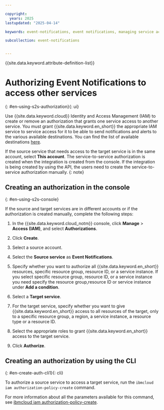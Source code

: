 ```yaml
---

copyright:
  years: 2025
lastupdated: "2025-04-14"

keywords: event-notifications, event notifications, managing service access, iam, account, authorizations, s2s

subcollection: event-notifications


---
```


{{site.data.keyword.attribute-definition-list}}


# Authorizing Event Notifications to access other services
{: #en-using-s2s-authorization}{: ui}

Use {{site.data.keyword.cloud}} Identity and Access Management (IAM) to create or remove an authorization that grants one service access to another service. You must grant {{site.data.keyword.en_short}} the appropriate IAM service to service access for it to be able to send notifications and alerts to the various available destinations. You can find the list of available destinations [here](/docs/event-notifications?topic=event-notifications-en-destination).

If the source service that needs access to the target service is in the same account, select **This account**. The service-to-service authorization is created when the integration is created from the console. If the integration is being created by using the API, the users need to create the service-to-service authorization manually.
{: note}

## Creating an authorization in the console
{: #en-using-s2s-console}

If the source and target services are in different accounts or if the authorization is created manually, complete the following steps: 

1. In the {{site.data.keyword.cloud_notm}} console, click **Manage** > **Access (IAM)**, and select **Authorizations**.

1. Click **Create**.

1. Select a source account.

1. Select the **Source service** as **Event Notifications**.

1. Specify whether you want to authorize all {{site.data.keyword.en_short}} resources, specific resource group, resource ID, or a service instance. If you select specific resource group, resource ID, or a service instance you need specify the resource group,resource ID or service instance under **Add a condition**.

1. Select a **Target service**.

1. For the target service, specify whether you want to give {{site.data.keyword.en_short}} access to all resources of the target, only to a specific resource group, a region, a service instance, a resource type or a resource ID. 

1. Select the appropriate roles to grant {{site.data.keyword.en_short}} access to the target service.

1. Click **Authorize**.


## Creating an authorization by using the CLI
{: #en-create-auth-cli1}{: cli}

To authorize a source service to access a target service, run the `ibmcloud iam authorization-policy-create` command.

For more information about all the parameters available for this command, see [ibmcloud iam authorization-policy-create](/docs/cli?topic=cli-ibmcloud_commands_iam#ibmcloud_iam_authorization_policy_create).
